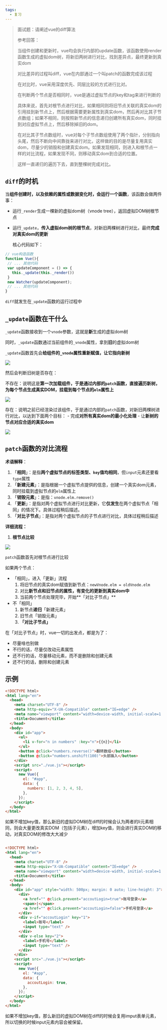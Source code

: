 ```yaml
---
tags:
  - 复习
---
```

> 面试题：请阐述vue的diff算法
> 
> 参考回答：
> 
> 当组件创建和更新时，vue均会执行内部的update函数，该函数使用render函数生成的虚拟dom树，将新旧两树进行对比，找到差异点，最终更新到真实dom
> 
> 对比差异的过程叫diff，vue在内部通过一个叫patch的函数完成该过程
> 
> 在对比时，vue采用深度优先、同层比较的方式进行比对。
> 
> 在判断两个节点是否相同时，vue是通过虚拟节点的key和tag来进行判断的
> 
> 具体来说，首先对根节点进行对比，如果相同则将旧节点关联的真实dom的引用挂到新节点上，然后根据需要更新属性到真实dom，然后再对比其子节点数组；如果不相同，则按照新节点的信息递归创建所有真实dom，同时挂到对应虚拟节点上，然后移除掉旧的dom。
> 
> 在对比其子节点数组时，vue对每个子节点数组使用了两个指针，分别指向头尾，然后不断向中间靠拢来进行对比，这样做的目的是尽量复用真实dom，尽量少的销毁和创建真实dom。如果发现相同，则进入和根节点一样的对比流程，如果发现不同，则移动真实dom到合适的位置。
> 
> 这样一直递归的遍历下去，直到整棵树完成对比。

## `diff`的时机

当**组件创建时，以及依赖的属性或数据变化时，会运行一个函数**，该函数会做两件事：

- 运行`_render`生成一棵新的虚拟dom树（vnode tree），返回虚拟DOM树根节点
- 运行`_update`，**传入虚拟dom树的根节点**，对新旧两棵树进行对比，最终**完成对真实dom的更新**

   核心代码如下：
   
```jsx
// vue构造函数
function Vue(){
 // ... 其他代码
 var updateComponent = () => {
   this._update(this._render())
 }
 new Watcher(updateComponent);
 // ... 其他代码
}
```

   `diff`就发生在`_update`函数的运行过程中

## `_update`函数在干什么

`_update`函数接收到一个`vnode`参数，这就是**新**生成的虚拟dom树

同时，`_update`函数通过当前组件的`_vnode`属性，拿到**旧**的虚拟dom树

`_update`函数首先会**给组件的`_vnode`属性重新赋值，让它指向新树**

![](http://mdrs.yuanjin.tech/img/20210301193804.png)

然后会判断旧树是否存在：

不存在：说明这是**第一次加载组件，于是通过内部的`patch`函数，直接遍历新树，为每个节点生成真实DOM，挂载到每个节点的`elm`属性上**

![](http://mdrs.yuanjin.tech/img/20210301194237.png)

存在：说明之前已经渲染过该组件，于是通过内部的`patch`函数，对新旧两棵树进行对比，以达到下面两个目标：
	- 完成**对所有真实dom的最小化处理**
	- 让**新树的节点对应合适的真实dom**

![](http://mdrs.yuanjin.tech/img/20210301195003.png)

## `patch`函数的对比流程
    
**术语解释**： 

1. 「**相同**」：是指**两个虚拟节点的标签类型、`key`值均相同**，但`input`元素还要看`type`属性
2. 「**新建元素**」：是指根据一个虚拟节点提供的信息，创建一个真实dom元素，同时挂载到虚拟节点的`elm`属性上
3. 「**销毁元素**」：是指：`vnode.elm.remove()`
4. 「**更新**」：是指对两个虚拟节点进行对比更新，它**仅发生**在两个虚拟节点「相同」的情况下。具体过程稍后描述。
5. 「**对比子节点**」：是指对两个虚拟节点的子节点进行对比，具体过程稍后描述

**详细流程：**

1. **根节点比较**

![](http://mdrs.yuanjin.tech/img/20210301203350.png)

`patch`函数首先对根节点进行比较

如果两个节点：

- 「相同」，进入「更新」流程
	1. 将旧节点的真实dom赋值到新节点：`newVnode.elm = oldVnode.elm`
	2. 对比**新节点和旧节点的属性，有变化的更新到真实dom中**
	3. 当前两个节点处理完毕，开始**「对比子节点」**
- 不「相同」
	1. 新节点**递归**「新建元素」
	2. 旧节点「销毁元素」
	3. **「对比子节点」**

在「对比子节点」时，vue一切的出发点，都是为了：

- 尽量啥也别做
- 不行的话，尽量仅改动元素属性
- 还不行的话，尽量移动元素，而不是删除和创建元素
- 还不行的话，删除和创建元素


## 示例

```html
<!DOCTYPE html>
<html lang="en">
  <head>
    <meta charset="UTF-8" />
    <meta http-equiv="X-UA-Compatible" content="IE=edge" />
    <meta name="viewport" content="width=device-width, initial-scale=1.0" />
    <title>Document</title>
  </head>
  <body>
    <div id="app">
      <ul>
        <li v-for="n in numbers" :key="n">{{n}}</li>
      </ul>
      <button @click="numbers.reverse()">翻转数组</button>
      <button @click="numbers.unshift(100)">头部插入</button>
    </div>
    <script src="./vue.js"></script>
    <script>
      new Vue({
        el: "#app",
        data: {
          numbers: [1, 2, 3, 4, 5],
        },
      });
    </script>
  </body>
</html>


```

如果不增加key值，那么新旧的虚拟DOM树在diff的时候会认为两者的li元素相同，则会大量更改真实DOM（包括子元素），增加key值，则会进行真实DOM的移动，对真实DOM的修改大大减少

```html

<!DOCTYPE html>
<html lang="en">
  <head>
    <meta charset="UTF-8" />
    <meta http-equiv="X-UA-Compatible" content="IE=edge" />
    <meta name="viewport" content="width=device-width, initial-scale=1.0" />
    <title>Document</title>
  </head>
  <body>
    <div id="app" style="width: 500px; margin: 0 auto; line-height: 3">
      <div>
        <a href="" @click.prevent="accoutLogin=true">账号登录</a>
        <span>|</span>
        <a href="" @click.prevent="accoutLogin=false">手机号登录</a>
      </div>
      <div v-if="accoutLogin" key="1">
        <label>账号</label>
        <input type="text" />
      </div>
      <div v-else key="2">
        <label>手机号</label>
        <input type="text" />
      </div>
    </div>
    <script src="./vue.js"></script>
    <script>
      new Vue({
        el: "#app",
        data: {
          accoutLogin: true,
        },
      });
    </script>
  </body>
</html>
```

如果不增加key值，那么新旧的虚拟DOM树在diff的时候会复用imput表单元素，所以切换的时候input元素内容会被保留。